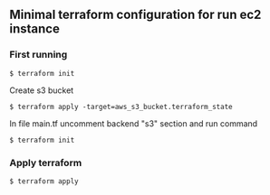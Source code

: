 ## Minimal terraform configuration for run ec2 instance

### First running

```
$ terraform init
```
Create s3 bucket

```
$ terraform apply -target=aws_s3_bucket.terraform_state
```

In file main.tf uncomment backend "s3" section and run command

```
$ terraform init
```

### Apply terraform

```
$ terraform apply
```